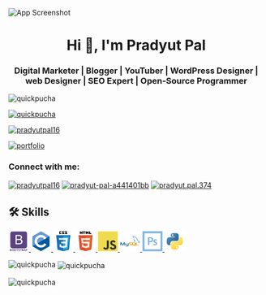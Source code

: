 ![App Screenshot](https://blogger.googleusercontent.com/img/a/AVvXsEhGcXqLlAvzoUJjQXNvrkWhqsIVenq5ccM_qPsl_Gz68VK4WYTO5Hn4mNmDlI24DP0elDLTEOR4y1lKL8KVChnQz0WdJbYFr6UzzyHwLGV76G0EqOB9-1SQxm5qcQXQxTd-IR7zGpJu7dCU6t68oShDhoRsvmbKouaEhnSzeWkALLmJSm6v7tuRmjlIPQ=s16000)
<h1 align="center">Hi 👋, I'm Pradyut Pal</h1>
<h3 align="center">Digital Marketer | Blogger | YouTuber | WordPress Designer | web Designer | SEO Expert | Open-Source Programmer</h3>

<p align="left"> <img src="https://komarev.com/ghpvc/?username=quickpucha&label=Profile%20views&color=0e75b6&style=flat" alt="quickpucha" /> </p>

<p align="left"> <a href="https://github.com/ryo-ma/github-profile-trophy"><img src="https://github-profile-trophy.vercel.app/?username=quickpucha" alt="quickpucha" /></a> </p>

<p align="left"> <a href="https://twitter.com/pradyutpal16" target="blank"><img src="https://img.shields.io/twitter/follow/pradyutpal16?logo=twitter&style=for-the-badge" alt="pradyutpal16" /></a> </p>

[![portfolio](https://img.shields.io/badge/my_portfolio-000?style=for-the-badge&logo=ko-fi&logoColor=white)](https://pradyutofficial.blogspot.com/)


<h3 align="left">Connect with me:</h3>
<p align="left">
<a href="https://twitter.com/pradyutpal16" target="blank"><img align="center" src="https://raw.githubusercontent.com/rahuldkjain/github-profile-readme-generator/master/src/images/icons/Social/twitter.svg" alt="pradyutpal16" height="30" width="40" /></a>
<a href="https://linkedin.com/in/pradyut-pal-a441401bb" target="blank"><img align="center" src="https://raw.githubusercontent.com/rahuldkjain/github-profile-readme-generator/master/src/images/icons/Social/linked-in-alt.svg" alt="pradyut-pal-a441401bb" height="30" width="40" /></a>
<a href="https://fb.com/pradyut.pal.374" target="blank"><img align="center" src="https://raw.githubusercontent.com/rahuldkjain/github-profile-readme-generator/master/src/images/icons/Social/facebook.svg" alt="pradyut.pal.374" height="30" width="40" /></a>
</p>

## 🛠 Skills
<p align="left"> <a href="https://getbootstrap.com" target="_blank"> <img src="https://raw.githubusercontent.com/devicons/devicon/master/icons/bootstrap/bootstrap-plain-wordmark.svg" alt="bootstrap" width="40" height="40"/> </a> <a href="https://www.cprogramming.com/" target="_blank"> <img src="https://raw.githubusercontent.com/devicons/devicon/master/icons/c/c-original.svg" alt="c" width="40" height="40"/> </a> <a href="https://www.w3schools.com/css/" target="_blank"> <img src="https://raw.githubusercontent.com/devicons/devicon/master/icons/css3/css3-original-wordmark.svg" alt="css3" width="40" height="40"/> </a> <a href="https://www.w3.org/html/" target="_blank"> <img src="https://raw.githubusercontent.com/devicons/devicon/master/icons/html5/html5-original-wordmark.svg" alt="html5" width="40" height="40"/> </a> <a href="https://developer.mozilla.org/en-US/docs/Web/JavaScript" target="_blank"> <img src="https://raw.githubusercontent.com/devicons/devicon/master/icons/javascript/javascript-original.svg" alt="javascript" width="40" height="40"/> </a> <a href="https://www.mysql.com/" target="_blank"> <img src="https://raw.githubusercontent.com/devicons/devicon/master/icons/mysql/mysql-original-wordmark.svg" alt="mysql" width="40" height="40"/> </a> <a href="https://www.photoshop.com/en" target="_blank"> <img src="https://raw.githubusercontent.com/devicons/devicon/master/icons/photoshop/photoshop-line.svg" alt="photoshop" width="40" height="40"/> </a> <a href="https://www.python.org" target="_blank"> <img src="https://raw.githubusercontent.com/devicons/devicon/master/icons/python/python-original.svg" alt="python" width="40" height="40"/> </a> </p>

<p><img align="left" src="https://github-readme-stats.vercel.app/api/top-langs?username=quickpucha&show_icons=true&locale=en&layout=compact" alt="quickpucha" /></p>

<p>&nbsp;<img align="center" src="https://github-readme-stats.vercel.app/api?username=quickpucha&show_icons=true&locale=en" alt="quickpucha" /></p>

<p><img align="center" src="https://github-readme-streak-stats.herokuapp.com/?user=quickpucha&" alt="quickpucha" /></p>
